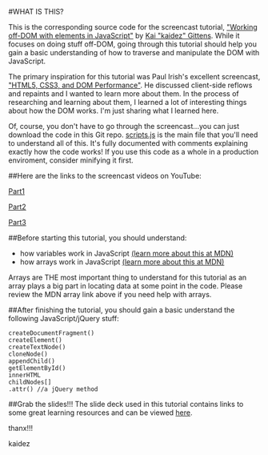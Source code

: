 #WHAT IS THIS?

This is the corresponding source code for the screencast tutorial, ["Working off-DOM with elements in JavaScript"](http://kaidez.com/javascript-off-dom/) by [Kai "kaidez" Gittens](http://twitter.com/kaidez). While it focuses on doing stuff off-DOM, going through this tutorial should help you gain a basic understanding of how to traverse and manipulate the DOM with JavaScript.

The primary inspiration for this tutorial was Paul Irish's excellent screencast, ["HTML5, CSS3, and DOM Performance"](http://www.youtube.com/watch?v=q_O9_C2ZjoA). He discussed client-side reflows and repaints and I wanted to learn more about them. In the process of researching and learning about them, I learned a lot of interesting things about how the DOM works. I'm just sharing what I learned here.

Of, course, you don't have to go through the screencast...you can just download the code in this Git repo. [scripts.js](https://github.com/kaidez/work-off-dom-tutorial/blob/master/js/scripts.js) is the main file that you'll need to understand all of this. It's fully documented with comments explaining exactly how the code works! If you use this code as a whole in a production enviroment, consider minifying it first.

##Here are the links to the screencast videos on YouTube:

[Part1](http://youtu.be/WhQbz1Zn72Y)

[Part2](http://youtu.be/dGC-YAxD4pw)

[Part3](http://youtu.be/MUvnKrXHwwk)

##Before starting this tutorial, you should understand:

* how variables work in JavaScript [(learn more about this at MDN)](https://developer.mozilla.org/en-US/docs/JavaScript/Reference/Statements/var)
* how arrays work in JavaScript [(learn more about this at MDN)](https://developer.mozilla.org/en-US/docs/JavaScript/Reference/Global_Objects/Array)

Arrays are THE most important thing to understand for this tutorial as an array plays a big part in locating data at some point in the code. Please review the MDN array link above if you need help with arrays.

##After finishing the tutorial, you should gain a basic understand the following JavaScript/jQuery stuff:

    createDocumentFragment()
    createElement()
    createTextNode()
    cloneNode()
    appendChild()
    getElementById()
    innerHTML
    childNodes[]
    .attr() //a jQuery method

##Grab the slides!!!
The slide deck used in this tutorial contains links to some great learning resources and can be viewed [here](http://slides.kaidez.com/work-off-dom/).

thanx!!!

kaidez